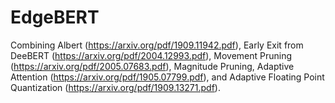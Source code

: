 # EdgeBERT

Combining Albert (https://arxiv.org/pdf/1909.11942.pdf), Early Exit from DeeBERT (https://arxiv.org/pdf/2004.12993.pdf), Movement Pruning (https://arxiv.org/pdf/2005.07683.pdf), Magnitude Pruning, Adaptive Attention (https://arxiv.org/pdf/1905.07799.pdf), and Adaptive Floating Point Quantization (https://arxiv.org/pdf/1909.13271.pdf).
